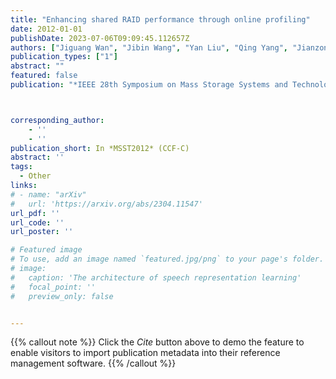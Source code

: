 ```yaml
---
title: "Enhancing shared RAID performance through online profiling"
date: 2012-01-01
publishDate: 2023-07-06T09:09:45.112657Z
authors: ["Jiguang Wan", "Jibin Wang", "Yan Liu", "Qing Yang", "Jianzong Wang", "Changsheng Xie"]
publication_types: ["1"]
abstract: ""
featured: false
publication: "*IEEE 28th Symposium on Mass Storage Systems and Technologies*"



corresponding_author:
    - ''
    - ''
publication_short: In *MSST2012* (CCF-C)
abstract: ''
tags:
  - Other
links:
# - name: "arXiv"
#   url: 'https://arxiv.org/abs/2304.11547'
url_pdf: ''
url_code: ''
url_poster: ''

# Featured image
# To use, add an image named `featured.jpg/png` to your page's folder.
# image:
#   caption: 'The architecture of speech representation learning'
#   focal_point: ''
#   preview_only: false


---
```


{{% callout note %}}
Click the _Cite_ button above to demo the feature to enable visitors to import publication metadata into their reference management software.
{{% /callout %}}



